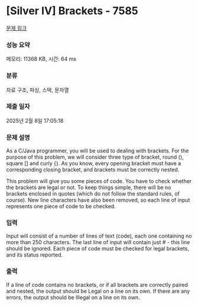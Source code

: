 # [Silver IV] Brackets - 7585 

[문제 링크](https://www.acmicpc.net/problem/7585) 

### 성능 요약

메모리: 11368 KB, 시간: 64 ms

### 분류

자료 구조, 파싱, 스택, 문자열

### 제출 일자

2025년 2월 8일 17:05:18

### 문제 설명

<p>As a C/Java programmer, you will be used to dealing with brackets. For the purpose of this problem, we will consider three type of bracket, round (), square [] and curly {}. As you know, every opening bracket must have a corresponding closing bracket, and brackets must be correctly nested. </p>

<p>This problem will give you some pieces of code. You have to check whether the brackets are legal or not. To keep things simple, there will be no brackets enclosed in quotes (which do not follow the standard rules, of course). New line characters have also been removed, so each line of input represents one piece of code to be checked.</p>

### 입력 

 <p>Input will consist of a number of lines of text (code), each one containing no more than 250 characters. The last line of input will contain just # - this line should be ignored. Each piece of code must be checked for legal brackets, and its status reported.</p>

### 출력 

 <p>If a line of code contains no brackets, or if all brackets are correctly paired and nested, the output should be Legal on a line on its own. If there are any errors, the output should be Illegal on a line on its own. </p>

